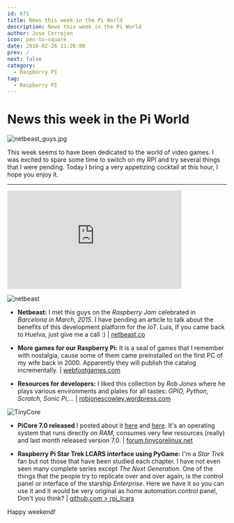 ```yaml
---
id: 671
title: News this week in the Pi World
description: News this week in the Pi World
author: Jose Cerrejon
icon: pen-to-square
date: 2016-02-26 11:26:00
prev: /
next: false
category:
  - Raspberry PI
tag:
  - Raspberry PI
---
```


# News this week in the Pi World

![netbeast_guys.jpg](/images/2016/02/netbeast_guys.jpg)

This week seems to have been dedicated to the world of video games. I was excited to spare some time to switch on my RPI and try several things that I were pending. Today I bring a very appetizing cocktail at this hour, I hope you enjoy it.

- - -
<iframe width="400" height="225" src="https://www.youtube.com/embed/HCEL9O3ie40?rel=0&amp;showinfo=0" frameborder="0" allowfullscreen></iframe>

![netbeast](/images/2016/02/netbeast.png)

* **Netbeast:** I met this guys on the *Raspberry Jam* celebrated in *Barcelona in March, 2015*.  I have pending an article to talk about the benefits of this development platform for the *IoT*. Luis, If you came back to Huelva, just give me a call :) | [netbeast.co](https://netbeast.co/)

* **More games for our Raspberry Pi:** It is a seal of games that I remember with nostalgia, cause some of them came preinstalled on the first PC of my wife back in 2000. Apparently they will publish the catalog incrementally. | [webfootgames.com](http://www.webfootgames.com/pi/)

* **Resources for developers:** I liked this collection by *Rob Jones* where he plays various environments and plates for all tastes: *GPIO, Python, Scratch, Sonic Pi,...* | [robjonescowley.wordpress.com](https://robjonescowley.wordpress.com/resources/)

![TinyCore](/images/2014/02/picore_desktop_02_min.jpg)

* **PiCore 7.0 released** I posted about it [here](/post.php?id=361) and [here](/post.php?id=362). It's an operating system that runs directly on *RAM*, consumes very few resources (really) and last month released version 7.0. | [forum.tinycorelinux.net](http://forum.tinycorelinux.net/index.php/topic,19469.0.html)

* **Raspberry Pi Star Trek LCARS interface using PyGame:** I'm a *Star Trek* fan but not those that have been studied each chapter. I have not even seen many complete series except *The Next Generation*. One of the things that the people try to replicate over and over again, is the control panel or interface of the starship *Enterprise*. Here we have it so you can use it and it would be very original as home automation control panel, Don't you think?  | [github.com > rpi_lcars](https://github.com/tobykurien/rpi_lcars)

 

Happy weekend!